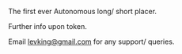 The first ever Autonomous long/ short placer.

Further info upon token.

Email levking@gmail.com for any support/ queries.
